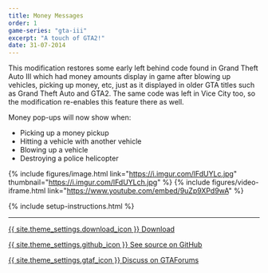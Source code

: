 ```yaml
---
title: Money Messages
order: 1
game-series: "gta-iii"
excerpt: "A touch of GTA2!"
date: 31-07-2014
---
```

This modification restores some early left behind code found in Grand Theft Auto III which had money amounts display in game after blowing up vehicles, picking up money, etc,
just as it displayed in older GTA titles such as Grand Theft Auto and GTA2. The same code was left in Vice City too, so the modification re-enables this feature there as well.

Money pop-ups will now show when:
* Picking up a money pickup
* Hitting a vehicle with another vehicle
* Blowing up a vehicle
* Destroying a police helicopter

{% include figures/image.html link="https://i.imgur.com/lFdUYLc.jpg" thumbnail="https://i.imgur.com/lFdUYLch.jpg" %}
{% include figures/video-iframe.html link="https://www.youtube.com/embed/9uZp9XPd9wA" %}

{% include setup-instructions.html %}

***

<a href="https://www.gtagarage.com/mods/show.php?id=26361" class="button" target="_blank">{{ site.theme_settings.download_icon }} Download</a>

<a href="https://github.com/CookiePLMonster/Money-Messages" class="button github" target="_blank">{{ site.theme_settings.github_icon }} See source on GitHub</a>

<a href="https://gtaforums.com/topic/727863-iiivcrel-money-messages/" class="button forums" target="_blank">{{ site.theme_settings.gtaf_icon }} Discuss on GTAForums</a>
